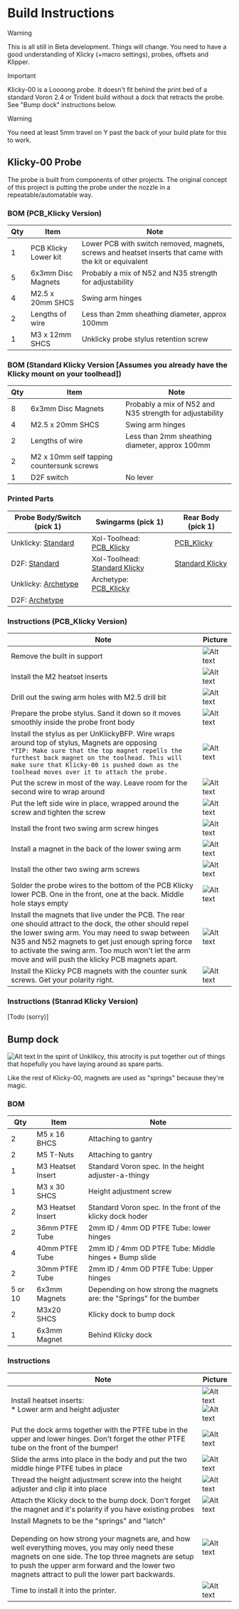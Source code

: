# Build Instructions
> [!WARNING]  
> This is all still in Beta development. Things will change. You need to have a good understanding of Klicky (+macro settings), probes, offsets and Klipper.

> [!IMPORTANT]  
> Klicky-00 is a Loooong probe. It doesn't fit behind the print bed of a standard Voron 2.4 or Trident build without a dock that retracts the probe. See "Bump dock" instructions below.

> [!WARNING]  
> You need at least 5mm travel on Y past the back of your build plate for this to work.

## Klicky-00 Probe
The probe is built from components of other projects. The original concept of this project is putting the probe under the nozzle in a repeatable/automatable way.

### BOM (PCB_Klicky Version)
| Qty | Item                 | Note                                                                                                    |
| --- | -------------------- | ------------------------------------------------------------------------------------------------------- |
| 1   | PCB Klicky Lower kit | Lower PCB with switch removed, magnets, screws and heatset inserts that came with the kit or equivalent |
| 5   | 6x3mm Disc Magnets   | Probably a mix of N52 and N35 strength for adjustability                                                |
| 4   | M2.5 x 20mm SHCS     | Swing arm hinges                                                                                        |
| 2   | Lengths of wire      | Less than 2mm sheathing diameter, approx 100mm                                                          |
| 1   | M3 x 12mm SHCS       | Unklicky probe stylus retention screw                                                                   |

### BOM (Standard Klicky Version [Assumes you already have the Klicky mount on your toolhead])
| Qty | Item                                      | Note                                                     |
| --- | ----------------------------------------- | -------------------------------------------------------- |
| 8   | 6x3mm Disc Magnets                        | Probably a mix of N52 and N35 strength for adjustability |
| 4   | M2.5 x 20mm SHCS                          | Swing arm hinges                                         |
| 2   | Lengths of wire                           | Less than 2mm sheathing diameter, approx 100mm           |
| 2   | M2 x 10mm self tapping countersunk screws |                                                          |
| 1   | D2F switch                                | No lever                                                 |

### Printed Parts
| Probe Body/Switch (pick 1)                                             | Swingarms (pick 1)                                                        | Rear Body (pick 1)                                    |
| ---------------------------------------------------------------------- | ------------------------------------------------------------------------- | ----------------------------------------------------- |
| Unklicky: [Standard](STL/Klicky-00-Probe_Body-Unklicky.stl)            | Xol-Toolhead: [PCB_Klicky](STL\Klicky-00-swingarms-Xol-PCB_Klicky.stl)    | [PCB_Klicky](STL\Klicky-00-Rear_Body-PCB_Klicky.stl)  |
| D2F: [Standard](STL\Klicky-00-Probe_Body-D2F.stl)                      | Xol-Toolhead: [Standard Klicky](STL\Klicky-00-swingarms-Xol-Klicky.stl)   | [Standard Klicky](STL\Klicky-00-Rear_Body-Klicky.stl) |
| Unklicky: [Archetype](STL\Klicky-00-Probe_Body-Archetype-Unklicky.stl) | Archetype: [PCB_Klicky](STL\Klicky-00-swingarms-Archetype-PCB_Klicky.stl) |                                                       |
| D2F: [Archetype](STL\Klicky-00-Probe_Body-Archetype-D2F.stl)           |                                                                           |                                                       |

### Instructions (PCB_Klicky Version)
| Note                                                                                                                                                                                                                                                                                                                      | Picture                                           |
| ------------------------------------------------------------------------------------------------------------------------------------------------------------------------------------------------------------------------------------------------------------------------------------------------------------------------- | ------------------------------------------------- |
| Remove the built in support                                                                                                                                                                                                                                                                                               | ![Alt text](images/probe_remove_support.png)      |
| Install the M2 heatset inserts                                                                                                                                                                                                                                                                                            | ![Alt text](images/probe_install_heatsets.png)    |
| Drill out the swing arm holes with M2.5 drill bit                                                                                                                                                                                                                                                                         | ![Alt text](images/probe_drill_arms.png)          |
| Prepare the probe stylus. Sand it down so it moves smoothly inside the probe front body                                                                                                                                                                                                                                   | ![Alt text](images/probe_prepare_stylus.png)      |
| Install the stylus as per UnKlickyBFP. Wire wraps around top of stylus, Magnets are opposing <br/> `*TIP: Make sure that the top magnet repells the furthest back magnet on the toolhead. This will make sure that Klicky-00 is pushed down as the toolhead moves over it to attach the probe.`                                                                                                                                                                                                                             | ![Alt text](images/probe_install_stylus.png)      |
| Put the screw in most of the way. Leave room for the second wire to wrap around                                                                                                                                                                                                                                           | ![Alt text](images/probe_install_stylus2.png)     |
| Put the left side wire in place, wrapped around the screw and tighten the screw                                                                                                                                                                                                                                           | ![Alt text](images/probe_wire_left.png)           |
| Install the front two swing arm screw hinges                                                                                                                                                                                                                                                                              | ![Alt text](images/probe_attach_arms1.png)        |
| Install a magnet in the back of the lower swing arm                                                                                                                                                                                                                                                                       | ![Alt text](images/probe_lower_arm_magnet.png)    |
| Install the other two swing arm screws                                                                                                                                                                                                                                                                                    | ![Alt text](images/probe_attach_arms2.png)        |
| Solder the probe wires to the bottom of the PCB Klicky lower PCB. One in the front, one at the back. Middle hole stays empty                                                                                                                                                                                              | ![Alt text](images/probe_solder_wires.png)        |
| Install the magnets that live under the PCB. The rear one should attract to the dock, the other should repel the lower swing arm. You may need to swap between N35 and N52 magnets to get just enough spring force to activate the swing arm. Too much won't let the arm move and will push the klicky PCB magnets apart. | ![Alt text](images/probe_rear_body_magnets.png)   |
| Install the Klicky PCB magnets with the counter sunk screws. Get your polarity right.                                                                                                                                                                                                                                     | ![Alt text](images/probe_install_pcb_magnets.png) |

### Instructions (Stanrad Klicky Version)
[Todo (sorry)]

## Bump dock
![Alt text](images/bump_dock.png)
In the spirit of Unklikcy, this atrocity is put together out of things that hopefully you have laying around as spare parts.

Like the rest of Klicky-00, magnets are used as "springs" because they're magic.

### BOM
| Qty     | Item              | Note                                                                  |
| ------- | ----------------- | --------------------------------------------------------------------- |
| 2       | M5 x 16 BHCS      | Attaching to gantry                                                   |
| 2       | M5 T-Nuts         | Attaching to gantry                                                   |
| 1       | M3 Heatset Insert | Standard Voron spec. In the height adjuster-a-thingy                  |
| 1       | M3 x 30 SHCS      | Height adjustment screw                                               |
| 2       | M3 Heatset Insert | Standard Voron spec. In the front of the klicky dock hoder            |
| 2       | 36mm PTFE Tube    | 2mm ID / 4mm OD PTFE Tube: lower hinges                               |
| 4       | 40mm PTFE Tube    | 2mm ID / 4mm OD PTFE Tube: Middle hinges + Bump slide                 |
| 2       | 30mm PTFE Tube    | 2mm ID / 4mm OD PTFE Tube: Upper hinges                               |
| 5 or 10 | 6x3mm Magnets     | Depending on how strong the magnets are: the "Springs" for the bumber |
| 2       | M3x20 SHCS        | Klicky dock to bump dock                                              |
| 1       | 6x3mm Magnet      | Behind Klicky dock                                                    |

### Instructions
| Note                                                                                                                                                                                                                                                                                                               | Picture                                                                                                  |
| ------------------------------------------------------------------------------------------------------------------------------------------------------------------------------------------------------------------------------------------------------------------------------------------------------------------ | -------------------------------------------------------------------------------------------------------- |
| Install heatset inserts: <br/> * Lower arm and height adjuster                                                                                                                                                                                                                                                     | ![Alt text](images/bump_dock_heatsets.png)   <br/>  ![Alt text](images/bump_dock_height_adj_heatset.png) |
| Put the dock arms together with the PTFE tube in the upper and lower hinges. Don't forget the other PTFE tube on the front of the bumper!                                                                                                                                                                          | ![Alt text](images/bump_dock_assemble_arms.png)                                                          |
| Slide the arms into place in the body and put the two middle hinge PTFE tubes in place                                                                                                                                                                                                                             | ![Alt text](images/bump_dock_assemble_dock.png)                                                          |
| Thread the height adjustment screw into the height adjuster and clip it into place                                                                                                                                                                                                                                 | ![Alt text](images/bump_dock_height_adj.png)                                                             |
| Attach the Klicky dock to the bump dock. Don't forget the magnet and it's polarity if you have existing probes                                                                                                                                                                                                     | ![Alt text](images/bump_dock_klicky-dock.png)                                                            |
| Install Magnets to be the "springs" and "latch" <br/><br/> Depending on how strong your magnets are, and how well everything moves, you may only need these magnets on one side. The top three magnets are setup to push the upper arm forward and the lower two magnets attract to pull the lower part backwards. | ![Alt text](images/bump_dock_springs.png)                                                                |
| Time to install it into the printer.                                                                                                                                                                                                                                                                               | ![Alt text](images/bump_dock_into_printer.png)                                                           |
